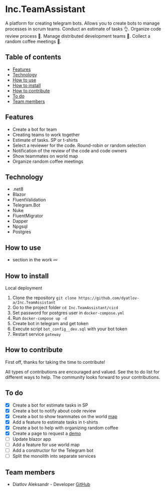 # Inc.TeamAssistant

A platform for creating telegram bots.
Allows you to create bots to manage processes in scrum teams.
Conduct an estimate of tasks 👌.
Organize code review process 🤝.
Manage distributed development teams 🌴.
Collect a random coffee meetings 💬.

## Table of contents

- [Features](#features)
- [Technology](#technology)
- [How to use](#how-to-use)
- [How to install](#how-to-install)
- [How to contribute](#how-to-contribute)
- [To do](#to-do)
- [Team members](#team-members)

## Features

- Create a bot for team
- Creating teams to work together
- Estimate of tasks. SP or t-shirts
- Select a reviewer for the code. Round-robin or random selection
- Notification of the review of the code and code owners
- Show teammates on world map
- Organize random coffee meetings

## Technology

- .net8
- Blazor
- FluentValidation
- Telegram.Bot
- Nuke
- FluentMigrator
- Dapper
- Npgsql
- Postgres

## How to use

- section in the work 💤

## How to install

Local deployment
1. Clone the repository `git clone https://github.com/dyatlov-a/Inc.TeamAssistant`
2. Go to the project folder `cd Inc.TeamAssistant/cicd`
3. Set password for postgres user in `docker-compose.yml`
4. Run `docker-compose up -d`
5. Create bot in telegram and get token
6. Execute script `bot_config__dev.sql` with your bot token
7. Restart service `gateway`

## How to contribute

First off, thanks for taking the time to contribute!

All types of contributions are encouraged and valued. See the to do list for different ways to help.
The community looks forward to your contributions.

## To do

- [X] Create a bot for estimate tasks in SP
- [X] Create a bot to notify about code review
- [X] Create a bot to show teammates on the world [map](https://team-assistant.online/en/map/ced5ed88bb8b48e3956cce9a7c7f1fdb)
- [X] Add a feature to estimate tasks in t-shirts
- [X] Create a bot to help with organizing random coffee
- [X] Create a page to request a [demo](https://team-assistant.online/)
- [ ] Update blazor app
- [ ] Add a feature for use world map
- [ ] Add a constructor for the Telegram bot
- [ ] Split the monolith into separate services

## Team members

- Diatlov Aleksandr - Developer [GitHub](https://gist.github.com/dyatlov-a)